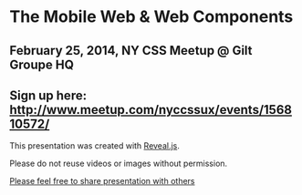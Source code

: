 # The Mobile Web & Web Components

## February 25, 2014, NY CSS Meetup @ Gilt Groupe HQ

## Sign up here: http://www.meetup.com/nyccssux/events/156810572/

This presentation was created with [Reveal.js](https://github.com/hakimel/reveal.js/).

Please do not reuse videos or images without permission.

[Please feel free to share presentation with others](http://gregorymazurek.com/presentation-mobile-web-ny-css-meetup)